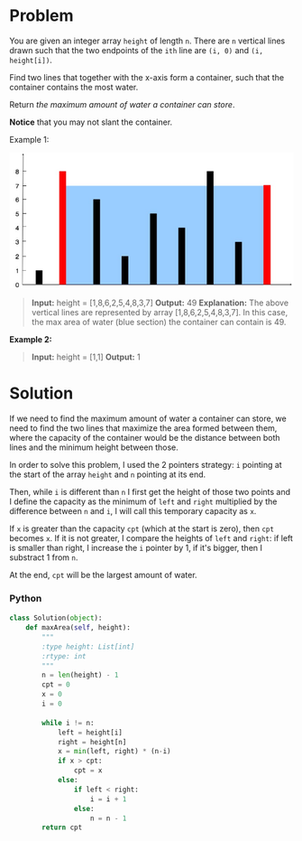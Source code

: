 # Problem

You are given an integer array  `height`  of length  `n`. There are  `n`  vertical lines drawn such that the two endpoints of the  `ith`  line are  `(i, 0)`  and  `(i, height[i])`.

Find two lines that together with the x-axis form a container, such that the container contains the most water.

Return  _the maximum amount of water a container can store_.

**Notice**  that you may not slant the container.

Example 1:

![image](../../Images/question_11.jpg)

>**Input:** height = [1,8,6,2,5,4,8,3,7]
**Output:** 49
**Explanation:** The above vertical lines are represented by array [1,8,6,2,5,4,8,3,7]. In this case, the max area of water (blue section) the container can contain is 49.

**Example 2:**

>**Input:** height = [1,1]
**Output:** 1

# Solution

If we need to find the maximum amount of water a container can store, we need to find the two lines that maximize the area formed between them, where the capacity of the container would be the distance between both lines and the minimum height between those.

In order to solve this problem, I used the 2 pointers strategy: `i` pointing at the start of the array `height` and `n` pointing at its end.

Then, while `i` is different than `n` I first get the height of those two points and I define the capacity as the minimum of `left` and `right` multiplied by the difference between `n` and `i`, I will call this temporary capacity as `x`.

If `x` is greater than the capacity `cpt` (which at the start is zero), then `cpt` becomes `x`. If it is not greater, I compare the heights of `left` and `right`: if left is smaller than right, I increase the `i` pointer by 1, if it's bigger, then I substract 1 from `n`.

At the end, `cpt` will be the largest amount of water.

### Python
```python
class Solution(object):
    def maxArea(self, height):
        """
        :type height: List[int]
        :rtype: int
        """
        n = len(height) - 1
        cpt = 0
        x = 0
        i = 0
        
        while i != n:
            left = height[i]
            right = height[n]
            x = min(left, right) * (n-i)
            if x > cpt:
                cpt = x
            else:
                if left < right:
                    i = i + 1
                else:
                    n = n - 1
        return cpt  
```